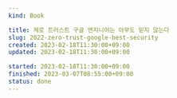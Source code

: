 ```yaml
---
kind: Book

title: 제로 트러스트 구글 엔지니어는 아무도 믿지 않는다
slug: 2022-zero-trust-google-best-security
created: 2023-02-18T11:30:00+09:00
updated: 2023-02-18T11:30:00+09:00

started: 2023-02-18T11:30:00+09:00
finished: 2023-03-07T08:55:00+09:00
status: done
---
```

